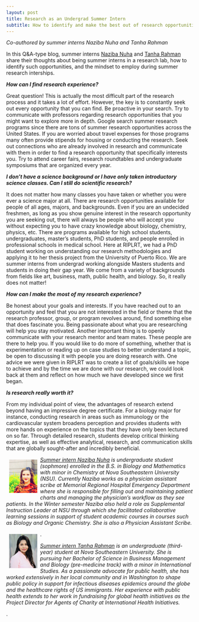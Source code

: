 ```yaml
---
layout: post
title: Research as an Undergrad Summer Intern
subtitle: How to identify and make the best out of research opportunities as summer interns
---
```


*Co-authored by summer interns Naziba Nuha and Tanha Rahman*

In this Q&A-type blog, summer interns <a href="https://www.riplrt.com/members/#Naziba%20Nuha" target="_blank"> Naziba Nuha</a> and <a href="https://www.riplrt.com/members/#Tanha%20Rahman" target="_blank">Tanha Rahman</a> share their thoughts about being summer interns in a research lab, how to identify such opportunities, and the mindset to employ during summer research interships. 

<b><i>How can I find research experience?</i></b>
 
<p>Great question! This is actually the most difficult part of the research process and it takes a lot of effort. However, the key is to constantly seek out every opportunity that you can find. Be proactive in your search. Try to communicate with professors regarding research opportunities that you might want to explore more in depth. Google search summer research programs since there are tons of summer research opportunities across the United States. If you are worried about travel expenses for those programs many often provide stipends for housing or conducting the research. Seek out connections who are already involved in research and communicate with them in order to find a research opportunity that specifically interests you. Try to attend career fairs, research roundtables and undergraduate symposiums that are organized every year.</p>
 
<b><i>I don’t have a science background or I have only taken introductory science classes. Can I still do scientific research?</i></b>

<p>It does not matter how many classes you have taken or whether you were ever a science major at all. There are research opportunities available for people of all ages, majors, and backgrounds. Even if you are an undecided freshmen, as long as you show genuine interest in the research opportunity you are seeking out, there will always be people who will accept you without expecting you to have crazy knowledge about biology, chemistry, physics, etc. There are programs available for high school students, undergraduates, master’s students, PhD students, and people enrolled in professional schools in medical school. Here at RIPLRT, we had a PhD student working on understanding our research methodologies and applying it to her thesis project from the University of Puerto Rico. We are summer interns from undergrad working alongside Masters students and students in doing their gap year. We come from a variety of backgrounds from fields like art, business, math, public health, and biology. So, it really does not matter!</p>

<b><i>How can I make the most of my research experience?</i></b>

<p>Be honest about your goals and interests. If you have reached out to an opportunity and feel that you are not interested in the field or theme that the research professor, group, or program revolves around, find something else that does fascinate you. Being passionate about what you are researching will help you stay motivated. Another important thing is to openly communicate with your research mentor and team mates. These people are there to help you. If you would like to do more of something, whether that is experimentation or reading up on case studies to better understand a topic, be open to discussing it with people you are doing research with. One advice we were given in RIPLRT was to create a list of goals/skills we hope to achieve and by the time we are done with our research, we could look back at them and reflect on how much we have developed since we first began.</p>

<b><i>Is research really worth it?</i></b>

<p>From my individual point of view, the advantages of research extend beyond having an impressive degree certificate. For a biology major for instance, conducting research in areas such as immunology or the cardiovascular system broadens perception and provides students with more hands on experience on the topics that they have only been lectured on so far. Through detailed research, students develop critical thinking expertise, as well as effective analytical, research, and communication skills that are globally sought-after and incredibly beneficial.</p>

<img src="/img/naziba1.jpeg" alt="Naziba Nuha" align="left" style="width: 15%; height: 15%; margin:8px">
<p><i><a href="https://www.riplrt.com/members/#Naziba%20Nuha" target="_blank"> Summer intern Naziba Nuha</a> is undergraduate student (sophmore) enrolled in the B.S. in Biology and Mathematics with minor in Chemistry at Nova Southeastern University (NSU). Currently Naziba works as a physician assistant scribe at Memorial Regional Hospital Emergency Department where she is responsible for filling out and maintaining patient charts and managing the physician’s workflow as they see patients. In the Winter semester Naziba also held a role as Supplemental Instruction Leader at NSU through which she facilitated collaborative learning sessions in support of student academic courses in courses such as Biology and Organic Chemistry. She is also a Physician Assistant Scribe.</i></p>.

<img src="/img/Tanha.jpeg" alt="Tanha Rahman" align="left" style="width: 15%; height: 15%; margin:8px">
<p><i><a href="https://www.riplrt.com/members/#Tanha%20Rahman" target="_blank">Summer intern Tanha Rahman</a> is an undergraduate (third-year) student at Nova Southeastern University. She is pursuing her Bachelor of Science in Business Management and Biology (pre-medicine track) with a minor in International Studies. As a passionate advocate for public health, she has worked extensively in her local community and in Washington to shape public policy in support for infectious diseases epidemics around the globe and the healthcare rights of US immigrants. Her experience with public health extends to her work in fundraising for global health initiatives as the Project Director for Agents of Charity at International Health Initiatives. </i></p>.

